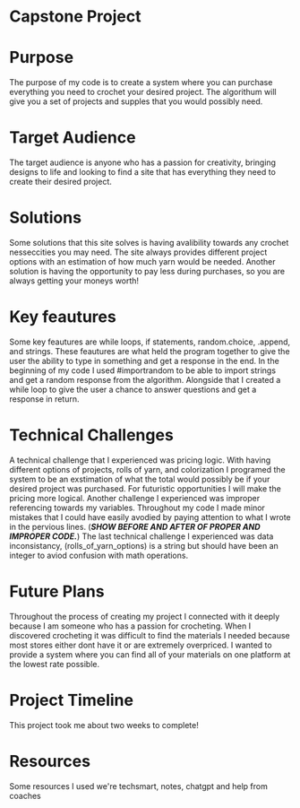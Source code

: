 # Capstone Project 

# Purpose 
The purpose of my code is to create a system where you can purchase everything you need to crochet your desired project. The algorithum will give you a set of projects and supples that you would possibly need. 

# Target Audience 
The target audience is anyone who has a passion for creativity, bringing designs to life and looking to find a site that has everything they need to create their desired project. 

# Solutions
Some solutions that this site solves is having avalibility towards any crochet nesseccities you may need. The site always provides different project options with an estimation of how much yarn would be needed. Another solution is having the opportunity to pay less during purchases, so you are always getting your moneys worth! 

# Key feautures 
Some key feautures are while loops, if statements, random.choice, .append, and strings. These feautures are what held the program together to give the user the ability to type in something and get a response in the end. In the beginning of my code I used #importrandom to be able to import strings and get a random response from the algorithm. Alongside that I created a while loop to give the user a chance to answer questions and get a response in return. 

# Technical Challenges 
A technical challenge that I experienced was pricing logic. With having different options of projects, rolls of yarn, and colorization I programed the system to be an exstimation of what the total would possibly be if your desired project was purchased. For futuristic opportunities I will make the pricing more logical. Another challenge I experienced was improper referencing towards my variables. Throughout my code I made minor mistakes that I could have easily avodied by paying attention to what I wrote in the pervious lines. (***SHOW BEFORE AND AFTER OF PROPER AND IMPROPER CODE.***) The last technical challenge I experienced was data inconsistancy, (rolls_of_yarn_options) is a string but should have been an integer to aviod confusion with math operations. 

# Future Plans 
Throughout the process of creating my project I connected with it deeply because I am someone who has a passion for crocheting. When I discovered crocheting it was difficult to find the materials I needed because most stores either dont have it or are extremely overpriced. I wanted to provide a system where you can find all of your materials on one platform at the lowest rate possible. 

# Project Timeline
This project took me about two weeks to complete!

# Resources 
Some resources I used we're techsmart, notes, chatgpt and help from coaches

